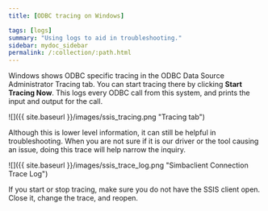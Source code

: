 ```yaml
---
title: [ODBC tracing on Windows]

tags: [logs]
summary: "Using logs to aid in troubleshooting."
sidebar: mydoc_sidebar
permalink: /:collection/:path.html
---
```

Windows shows ODBC specific tracing in the ODBC Data Source Administrator
Tracing tab. You can start tracing there by clicking **Start Tracing Now**. This
logs every ODBC call from this system, and prints the input and output for the
call.

![]({{ site.baseurl }}/images/ssis_tracing.png "Tracing tab")

Although this is lower level information, it can still be helpful in
troubleshooting. When you are not sure if it is our driver or the tool causing
an issue, doing this trace will help narrow the inquiry.

![]({{ site.baseurl }}/images/ssis_trace_log.png "Simbaclient Connection Trace Log")

If you start or stop tracing, make sure you do not have the SSIS client open.
Close it, change the trace, and reopen.
